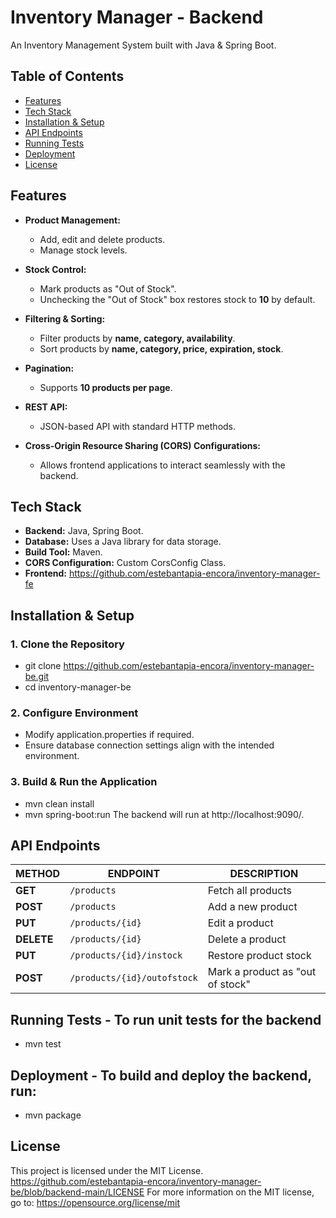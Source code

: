 # Inventory Manager - Backend

An Inventory Management System built with Java & Spring Boot.
## Table of Contents
- [Features](#features)
- [Tech Stack](#tech-stack)
- [Installation & Setup](#installation--setup)
- [API Endpoints](#api-endpoints)
- [Running Tests](#running-tests)
- [Deployment](#deployment)
- [License](#license)


## Features
- **Product Management:**
  - Add, edit and delete products.
  - Manage stock levels.
  
- **Stock Control:**
  - Mark products as "Out of Stock".
  - Unchecking the "Out of Stock" box restores stock to **10** by default.
    
- **Filtering & Sorting:**
  - Filter products by **name, category, availability**.
  - Sort products by **name, category, price, expiration, stock**.
    
- **Pagination:**
  - Supports **10 products per page**.
    
- **REST API:**
  - JSON-based API with standard HTTP methods.
    
- **Cross-Origin Resource Sharing (CORS) Configurations:**
  - Allows frontend applications to interact seamlessly with the backend.

## Tech Stack
- **Backend:** Java, Spring Boot.
- **Database:** Uses a Java library for data storage.
- **Build Tool:** Maven.
- **CORS Configuration:** Custom CorsConfig Class.
- **Frontend:** https://github.com/estebantapia-encora/inventory-manager-fe

## Installation & Setup
### **1. Clone the Repository**
- git clone https://github.com/estebantapia-encora/inventory-manager-be.git
- cd inventory-manager-be

### **2. Configure Environment**
- Modify application.properties if required.
- Ensure database connection settings align with the intended environment.

### **3. Build & Run the Application**
- mvn clean install
- mvn spring-boot:run
The backend will run at http://localhost:9090/.

## API Endpoints
| METHOD  | ENDPOINT                     | DESCRIPTION                      |
|---------|------------------------------|----------------------------------|
| **GET**  | `/products`                   | Fetch all products               |
| **POST** | `/products`                   | Add a new product                |
| **PUT**  | `/products/{id}`               | Edit a product                   |
| **DELETE** | `/products/{id}`             | Delete a product                 |
| **PUT**  | `/products/{id}/instock`       | Restore product stock            |
| **POST** | `/products/{id}/outofstock`    | Mark a product as "out of stock" |


## Running Tests - To run unit tests for the backend
 - mvn test

## Deployment - To build and deploy the backend, run:
 - mvn package

 ## License
This project is licensed under the MIT License.
https://github.com/estebantapia-encora/inventory-manager-be/blob/backend-main/LICENSE
For more information on the MIT license, go to: https://opensource.org/license/mit
